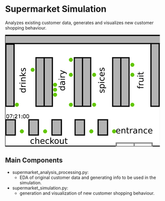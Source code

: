 # Supermarket Simulation
Analyzes existing customer data, generates and visualizes new customer shopping behaviour.

![](example.gif)

## Main Components
- supermarket_analysis_processing.py:
  - EDA of original customer data and generating info to be used in the simulation.
- supermarket_simulation.py:
  - generation and visualization of new customer shopping behaviour.
